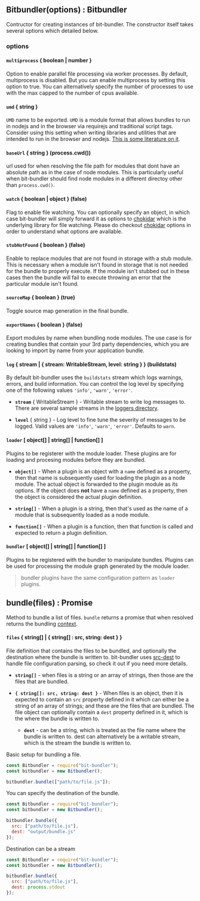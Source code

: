 ## Bitbundler(options) : Bitbundler

Contructor for creating instances of bit-bundler. The constructor itself takes several options which detailed below.

### options

#### **`multiprocess`** { boolean | number }

Option to enable parallel file processing via worker processes. By default, multiprocess is disabled. But you can enable multiprocess by setting this option to true. You can alternatively specify the number of processes to use with the max capped to the number of cpus available.

#### **`umd`** { string }

`UMD` name to be exported. `UMD` is a module format that allows bundles to run in nodejs and in the browser via requirejs and traditional script tags. Consider using this setting when writing libraries and utilities that are intended to run in the browser and nodejs. [This is some literature on it](https://github.com/umdjs/umd).

#### **`baseUrl`** { string } (process.cwd())

url used for when resolving the file path for modules that dont have an absolute path as in the case of node modules. This is particularly useful when bit-bundler should find node modules in a different directoy other than `process.cwd()`.

#### **`watch`** { boolean | object } (false)

Flag to enable file watching. You can optionally specify an object, in which case bit-bundler will simply forward it as options to [chokidar](https://github.com/paulmillr/chokidar) which is the underlying library for file watching. Please do checkout [chokidar](https://github.com/paulmillr/chokidar) options in order to understand what options are available.

#### **`stubNotFound`** { boolean } (false)

Enable to replace modules that are not found in storage with a stub module. This is necessary when a module isn't found in storage that is not needed for the bundle to properly execute. If the module isn't stubbed out in these cases then the bundle will fail to execute throwing an error that the particular module isn't found.

#### **`sourceMap`** { boolean } (true)

Toggle source map generation in the final bundle.

#### **`exportNames`** { boolean } (false)

Export modules by name when bundling node modules. The use case is for creating bundles that contain your 3rd party dependencies, which you are looking to import by name from your application bundle.

#### **`log`** { stream | { stream: WritableStream, level: string } } (buildstats)

By default bit-bundler uses the `buildstats` stream which logs warnings, errors, and build information. You can control the log level by specifying one of the following values `'info'`, `'warn'`, `'error'`.

  - **`stream`** { WritableStream } - Writable stream to write log messages to. There are several sample streams in the [loggers directory](https://github.com/MiguelCastillo/bit-bundler/tree/master/loggers).

  - **`level`** { string } - Log level to fine tune the severity of messages to be logged. Valid values are `'info'`, `'warn'`, `'error'`. Defaults to `warn`.

#### **`loader`** [ object[] | string[] | function[] ]

Plugins to be registerer with the module loader. These plugins are for loading and procesing modules before they are bundled.

  - **`object[]`** - When a plugin is an object with a `name` defined as a property, then that name is subsequently used for loading the plugin as a node module. The actual object is forwarded to the plugin module as its options. If the object does **not** have a `name` defined as a property, then the object is considered the actual plugin definition.

  - **`string[]`** - When a plugin is a string, then that's used as the name of a module that is subsequently loaded as a node module.

  - **`function[]`** - When a plugin is a function, then that function is called and expected to return a plugin definition.

#### **`bundler`** [ object[] | string[] | function[] ]

Plugins to be registered with the bundler to manipulate bundles. Plugins can be used for processing the module graph generated by the module loader.

> bundler plugins have the same configuration pattern as `loader` plugins.


## bundle(files) : Promise

Method to bundle a list of files. `bundle` returns a promise that when resolved returns the bundling [context](#context).

#### **`files`** { string[] | { string[] : src, string: dest } }

File definition that contains the files to be bundled, and optionally the destination where the bundle is written to. bit-bundler uses [src-dest](https://github.com/MiguelCastillo/src-dest) to handle file configuration parsing, so check it out if you need more details.

  - **`string[]`** - when files is a string or an array of strings, then those are the files that are bundled.

  - **`{ string[]: src, string: dest }`** - When files is an object, then it is expected to contain an `src` property defined in it which can either be a string of an array of strings; and these are the files that are bundled. The file object can optionally contain a `dest` property defined in it, which is the where the bundle is written to.

    - **`dest`** - can be a string, which is treated as the file name where the bundle is written to. dest can alternatively be a writable stream, which is the stream the bundle is written to.


Basic setup for bundling a file.

``` javascript
const Bitbundler = require("bit-bundler");
const bitbundler = new Bitbundler();

bitbundler.bundle(["path/to/file.js"]);
```

You can specify the destination of the bundle.

``` javascript
const Bitbundler = require("bit-bundler");
const bitbundler = new Bitbundler();

bitbundler.bundle({
  src: ["path/to/file.js"],
  dest: "output/bundle.js"
});
```

Destination can be a stream
``` javascript
const Bitbundler = require("bit-bundler");
const bitbundler = new Bitbundler();

bitbundler.bundle({
  src: ["path/to/file.js"],
  dest: process.stdout
});
```
